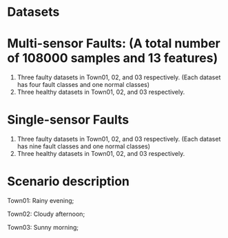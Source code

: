 # Datasets

# Multi-sensor Faults: (A total number of 108000 samples and 13 features)
1. Three faulty datasets in Town01, 02, and 03 respectively. (Each dataset has four fault classes and one normal classes)
2. Three healthy datasets in Town01, 02, and 03 respectively.

# Single-sensor Faults
1. Three faulty datasets in Town01, 02, and 03 respectively. (Each dataset has nine fault classes and one normal classes)
2. Three healthy datasets in Town01, 02, and 03 respectively.

# Scenario description
  Town01: Rainy evening; 
  
  Town02: Cloudy afternoon;
  
  Town03: Sunny morning;
